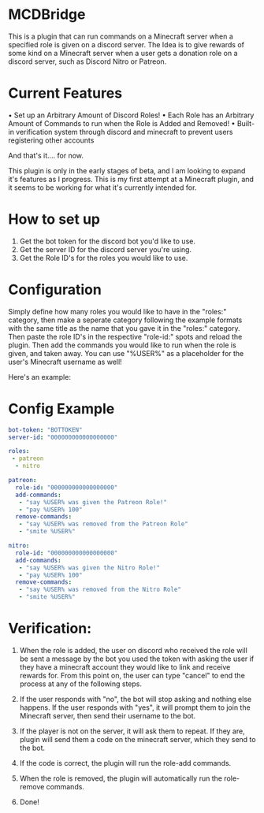 # MCDBridge
This is a plugin that can run commands on a Minecraft server when a specified role is given on a discord server. The Idea is to give rewards of some kind on a Minecraft server when a user gets a donation role on a discord server, such as Discord Nitro or Patreon.

# Current Features

• Set up an Arbitrary Amount of Discord Roles!
• Each Role has an Arbitrary Amount of Commands to run when the Role is Added and Removed!
• Built-in verification system through discord and minecraft to prevent users registering other accounts

And that's it.... for now.

This plugin is only in the early stages of beta, and I am looking to expand it's features as I progress.
This is my first attempt at a Minecraft plugin, and it seems to be working for what it's currently intended for.

# How to set up

1. Get the bot token for the discord bot you'd like to use.
2. Get the server ID for the discord server you're using.
3. Get the Role ID's for the roles you would like to use.

# Configuration

Simply define how many roles you would like to have in the "roles:" category, then make a seperate category following the example formats with the same title as the name that you gave it in the "roles:" category. Then paste the role ID's in the respective "role-id:" spots and reload the plugin. Then add the commands you would like to run when the role is given, and taken away. You can use "%USER%" as a placeholder for the user's Minecraft username as well!

Here's an example:

# Config Example

```yml
bot-token: "BOTTOKEN"
server-id: "000000000000000000"

roles:
 - patreon
  - nitro

patreon:
  role-id: "000000000000000000"
  add-commands:
   - "say %USER% was given the Patreon Role!"
   - "pay %USER% 100"
  remove-commands:
   - "say %USER% was removed from the Patreon Role"
   - "smite %USER%"

nitro:
  role-id: "000000000000000000"
  add-commands:
   - "say %USER% was given the Nitro Role!"
   - "pay %USER% 100"
  remove-commands:
   - "say %USER% was removed from the Nitro Role"
   - "smite %USER%"
```

# Verification:

1. When the role is added, the user on discord who received the role will be sent a message by the bot you used the token with asking the user if they have a minecraft account they would like to link and receive rewards for. From this point on, the user can type "cancel" to end the process at any of the following steps.

2. If the user responds with "no", the bot will stop asking and nothing else happens. If the user responds with "yes", it will prompt them to  join the Minecraft server, then send their username to the bot.

3. If the player is not on the server, it will ask them to repeat. If they are, plugin will send them a code on the minecraft server, which they send to the bot.

4. If the code is correct, the plugin will run the role-add commands.

5. When the role is removed, the plugin will automatically run the role-remove commands.

6. Done!